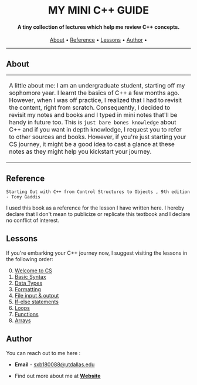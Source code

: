 <h1 align="center">
  <br>
  MY MINI C++ GUIDE 
</h1>

<h4 align="center">A tiny collection of lectures which help me review C++ concepts.</h4>

      
<p align="center">
  <a href="#about">About</a> •
  <a href="#reference">Reference</a> •
  <a href="#lessons">Lessons</a> •
  <a href="#author">Author</a> •

</p>

---

## About

<table>
<tr>
<td>
  
A little about me: I am an undergraduate student, starting off my sophomore year. I learnt the basics of C++ a few months ago. However, when I was off practice, I realized that I had to revisit the content, right from scratch. Consequently, I decided to revisit my notes and books and I typed in mini notes that'll be handy in future too. This is `just bare bones knowledge` about C++ and if you want in depth knowledge, I request you to refer to other sources and books. However, if you're just starting your CS journey, it might be a good idea to cast a glance at these notes as they might help you kickstart your journey.



</td>
</tr>
</table>

## Reference

`Starting Out with C++ from Control Structures to Objects , 9th edition - Tony Gaddis`

I used this book as a reference for the lesson I have written here. I hereby declare that I don't mean to publicize or replicate this textbook and I declare no conflict of interest.


## Lessons

If you're embarking your C++ journey now, I suggest visiting the lessons in the following order:

0. [Welcome to CS](Welcome_to_CS.md)
1. [Basic Syntax](basic_syntax.md)
2. [Data Types](data_types.md)
3. [Formatting](formatting.md)
4. [File input & output](file-input-output.md)
5. [If-else statements](if-else.md)
6. [Loops](loops.md)
7. [Functions](functions.md)
8. [Arrays](array.md)



## Author

You can reach out to me here : 

- **Email** - sxb180088@utdallas.edu

- Find out more about me at [**Website**](https://suhana13.github.io) 

